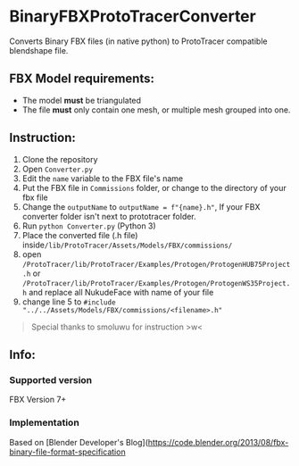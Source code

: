# BinaryFBXProtoTracerConverter
Converts Binary FBX files (in native python) to ProtoTracer compatible blendshape file.

## FBX Model requirements:
- The model **must** be triangulated
- The file **must** only contain one mesh, or multiple mesh grouped into one.

## Instruction:
1. Clone the repository
2. Open `Converter.py`
3. Edit the `name` variable to the FBX file's name
4. Put the FBX file in `Commissions` folder, or change to the directory of your fbx file
5. Change the `outputName` to ```outputName = f"{name}.h"```, If your FBX converter folder isn't next to prototracer folder.
6. Run ```python Converter.py``` (Python 3)
7. Place the converted file (.h file) inside`/lib/ProtoTracer/Assets/Models/FBX/commissions/ `
8. open `/ProtoTracer/lib/ProtoTracer/Examples/Protogen/ProtogenHUB75Project.h` or `/ProtoTracer/lib/ProtoTracer/Examples/Protogen/ProtogenWS35Project.h` and replace all NukudeFace with name of your file
9. change line 5 to ```#include "../../Assets/Models/FBX/commissions/<filename>.h"```

> Special thanks to smoluwu for instruction >w<

## Info:
### Supported version
FBX Version 7+
### Implementation
Based on [Blender Developer's Blog](https://code.blender.org/2013/08/fbx-binary-file-format-specification
